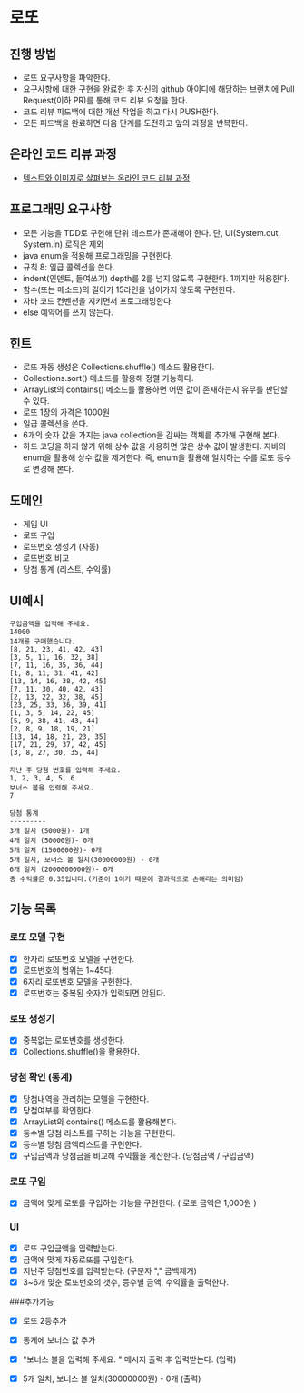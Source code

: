 # 로또
## 진행 방법
* 로또 요구사항을 파악한다.
* 요구사항에 대한 구현을 완료한 후 자신의 github 아이디에 해당하는 브랜치에 Pull Request(이하 PR)를 통해 코드 리뷰 요청을 한다.
* 코드 리뷰 피드백에 대한 개선 작업을 하고 다시 PUSH한다.
* 모든 피드백을 완료하면 다음 단계를 도전하고 앞의 과정을 반복한다.

## 온라인 코드 리뷰 과정
* [텍스트와 이미지로 살펴보는 온라인 코드 리뷰 과정](https://github.com/next-step/nextstep-docs/tree/master/codereview)

## 프로그래밍 요구사항
* 모든 기능을 TDD로 구현해 단위 테스트가 존재해야 한다. 단, UI(System.out, System.in) 로직은 제외
* java enum을 적용해 프로그래밍을 구현한다.
* 규칙 8: 일급 콜렉션을 쓴다.
* indent(인덴트, 들여쓰기) depth를 2를 넘지 않도록 구현한다. 1까지만 허용한다.
* 함수(또는 메소드)의 길이가 15라인을 넘어가지 않도록 구현한다.
* 자바 코드 컨벤션을 지키면서 프로그래밍한다.
* else 예약어를 쓰지 않는다.

## 힌트
* 로또 자동 생성은 Collections.shuffle() 메소드 활용한다.
* Collections.sort() 메소드를 활용해 정렬 가능하다.
* ArrayList의 contains() 메소드를 활용하면 어떤 값이 존재하는지 유무를 판단할 수 있다.
* 로또 1장의 가격은 1000원
* 일급 콜렉션을 쓴다.
* 6개의 숫자 값을 가지는 java collection을 감싸는 객체를 추가해 구현해 본다.
* 하드 코딩을 하지 않기 위해 상수 값을 사용하면 많은 상수 값이 발생한다. 자바의 enum을 활용해 상수 값을 제거한다. 즉, enum을 활용해 일치하는 수를 로또 등수로 변경해 본다.

## 도메인 
*  게임 UI 
*  로또 구입
*  로또번호 생성기 (자동)
*  로또번호 비교
*  당첨 통계 (리스트, 수익률)

## UI예시
```
구입금액을 입력해 주세요.
14000
14개를 구매했습니다.
[8, 21, 23, 41, 42, 43]
[3, 5, 11, 16, 32, 38]
[7, 11, 16, 35, 36, 44]
[1, 8, 11, 31, 41, 42]
[13, 14, 16, 38, 42, 45]
[7, 11, 30, 40, 42, 43]
[2, 13, 22, 32, 38, 45]
[23, 25, 33, 36, 39, 41]
[1, 3, 5, 14, 22, 45]
[5, 9, 38, 41, 43, 44]
[2, 8, 9, 18, 19, 21]
[13, 14, 18, 21, 23, 35]
[17, 21, 29, 37, 42, 45]
[3, 8, 27, 30, 35, 44]

지난 주 당첨 번호를 입력해 주세요.
1, 2, 3, 4, 5, 6
보너스 볼을 입력해 주세요.
7

당첨 통계
---------
3개 일치 (5000원)- 1개
4개 일치 (50000원)- 0개
5개 일치 (1500000원)- 0개
5개 일치, 보너스 볼 일치(30000000원) - 0개
6개 일치 (2000000000원)- 0개
총 수익률은 0.35입니다.(기준이 1이기 때문에 결과적으로 손해라는 의미임)      
```

## 기능 목록
### 로또 모델 구현
- [x] 한자리 로또번호 모델을 구현한다.
- [x] 로또번호의 범위는 1~45다.
- [x] 6자리 로또번호 모델을 구현한다.
- [x] 로또번호는 중복된 숫자가 입력되면 안된다.
     
### 로또 생성기
- [x] 중복없는 로또번호를 생성한다.
- [x] Collections.shuffle()을 활용한다.

### 당첨 확인 (통계)
- [x] 당첨내역을 관리하는 모델을 구현한다.
- [x] 당첨여부를 확인한다.
- [x] ArrayList의 contains() 메소드를 활용해본다.
- [x] 등수별 당첨 리스트를 구하는 기능을 구현한다.
- [x] 등수별 당첨 금액리스트를 구현한다.
- [x] 구입금액과 당첨금을 비교해 수익률을 계산한다. (당첨금액 / 구입금액)

### 로또 구입
- [x] 금액에 맞게 로또를 구입하는 기능을 구현한다. ( 로또 금액은 1,000원 )

### UI
- [x] 로또 구입금액을 입력받는다.
- [x] 금액에 맞게 자동로또를 구입한다.
- [x] 지난주 당첨번호를 입력받는다. (구분자 "," 곰백제거)
- [x] 3~6개 맞춘 로또번호의 갯수, 등수별 금액, 수익률을 출력한다.
    
###추가기능
- [x] 로또 2등추가
- [x] 통계에 보너스 값 추가
- [x] "보너스 볼을 입력해 주세요. " 메시지 출력 후 입력받는다. (입력)
- [x] 5개 일치, 보너스 볼 일치(30000000원) - 0개 (출력)
    